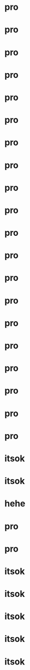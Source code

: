 # pro
# pro
# pro
# pro
# pro
# pro
# pro
# pro
# pro
# pro
# pro
# pro
# pro
# pro
# pro
# pro
# pro
# pro
# pro
# pro
# itsok
# itsok
# hehe
# pro
# pro
# itsok
# itsok
# itsok
# itsok
# itsok
